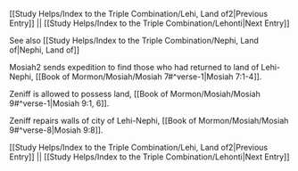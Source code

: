 [[Study Helps/Index to the Triple Combination/Lehi, Land of2|Previous Entry]]  ||  [[Study Helps/Index to the Triple Combination/Lehonti|Next Entry]]

 See also [[Study Helps/Index to the Triple Combination/Nephi, Land of|Nephi, Land of]]

 Mosiah2 sends expedition to find those who had returned to land of Lehi-Nephi, [[Book of Mormon/Mosiah/Mosiah 7#^verse-1|Mosiah 7:1-4]].

 Zeniff is allowed to possess land, [[Book of Mormon/Mosiah/Mosiah 9#^verse-1|Mosiah 9:1, 6]].

 Zeniff repairs walls of city of Lehi-Nephi, [[Book of Mormon/Mosiah/Mosiah 9#^verse-8|Mosiah 9:8]].

[[Study Helps/Index to the Triple Combination/Lehi, Land of2|Previous Entry]]  ||  [[Study Helps/Index to the Triple Combination/Lehonti|Next Entry]]